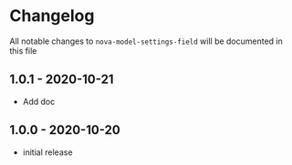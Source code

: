 # Changelog

All notable changes to `nova-model-settings-field` will be documented in this file

## 1.0.1 - 2020-10-21

- Add doc

## 1.0.0 - 2020-10-20

- initial release

